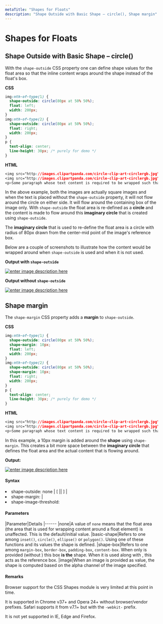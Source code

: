 ```yaml
---
metaTitle: "Shapes for Floats"
description: "Shape Outside with Basic Shape – circle(), Shape margin"
---
```


# Shapes for Floats



## Shape Outside with Basic Shape – circle()


With the `shape-outside` CSS property one can define shape values for the float area so that the inline content wraps around the shape instead of the float's box.

**CSS**

```css
img:nth-of-type(1) {
  shape-outside: circle(80px at 50% 50%);
  float: left;
  width: 200px;
}
img:nth-of-type(2) {
  shape-outside: circle(80px at 50% 50%);
  float: right;
  width: 200px;  
}
p {
  text-align: center;
  line-height: 30px; /* purely for demo */
}

```

**HTML**

```css
<img src="http://images.clipartpanda.com/circle-clip-art-circlergb.jpg">
<img src="http://images.clipartpanda.com/circle-clip-art-circlergb.jpg">
<p>Some paragraph whose text content is required to be wrapped such that it follows the curve of the circle on either side. And then there is some filler text just to make the text long enough. Lorem Ipsum Dolor Sit Amet....</p>

```

In the above example, both the images are actually square images and when the text is placed without the `shape-outside` property, it will not flow around the circle on either side. It will flow around the containing box of the image only. With `shape-outside` the float area is re-defined as a **circle** and the content is made to flow around this **imaginary circle** that is created using `shape-outside`.

The **imaginary circle** that is used to re-define the float area is a circle with radius of 80px drawn from the center-mid point of the image's reference box.

Below are a couple of screenshots to illustrate how the content would be wrapped around when `shape-outside` is used and when it is not used.

**Output with `shape-outside`**

[<img src="http://i.stack.imgur.com/xbFg3m.png" alt="enter image description here" />](http://i.stack.imgur.com/xbFg3m.png)

**Output without `shape-outside`**

[<img src="http://i.stack.imgur.com/umeRym.png" alt="enter image description here" />](http://i.stack.imgur.com/umeRym.png)



## Shape margin


The `shape-margin` CSS property adds a **margin** to `shape-outside`.

**CSS**

```css
img:nth-of-type(1) {
  shape-outside: circle(80px at 50% 50%);
  shape-margin: 10px;
  float: left;
  width: 200px;
}
img:nth-of-type(2) {
  shape-outside: circle(80px at 50% 50%);
  shape-margin: 10px;
  float: right;
  width: 200px;  
}
p {
  text-align: center;
  line-height: 30px; /* purely for demo */
}

```

**HTML**

```css
<img src="http://images.clipartpanda.com/circle-clip-art-circlergb.jpg">
<img src="http://images.clipartpanda.com/circle-clip-art-circlergb.jpg">
<p>Some paragraph whose text content is required to be wrapped such that it follows the curve of the circle on either side. And then there is some filler text just to make the text long enough. Lorem Ipsum Dolor Sit Amet....</p>

```

In this example, a 10px margin is added around the **shape** using `shape-margin`. This creates a bit more space between the **imaginary circle** that defines the float area and the actual content that is flowing around.

**Output:**

[<img src="http://i.stack.imgur.com/GKLvlm.png" alt="enter image description here" />](http://i.stack.imgur.com/GKLvlm.png)



#### Syntax


<li>
shape-outside: none | [ <basic-shape> || <shape-box> ] | <image>
</li>
<li>
shape-margin: <length> | <percentage>
</li>
<li>
shape-image-threshold: <number>
</li>



#### Parameters


|Parameter|Details
|------
|none|A value of `none` means that the float area (the area that is used for wrapping content around a float element) is unaffected. This is the default/initial value.
|basic-shape|Refers to one among `inset()`, `circle()`, `ellipse()` or `polygon()`. Using one of these functions and its values the shape is defined.
|shape-box|Refers to one among `margin-box`, `border-box`, `padding-box`, `content-box`. When only <shape-box> is provided (without <basic-shape>) this box **is the** shape. When it is used along with <basic-shape>, this acts as the reference box.
|image|When an image is provided as value, the shape is computed based on the alpha channel of the image specified.



#### Remarks


Browser support for the CSS Shapes module is very limited at this point in time.

It is supported in Chrome v37+ and Opera 24+ without browser/vendor prefixes. Safari supports it from v7.1+ but with the `-webkit-` prefix.

It is not yet supported in IE, Edge and Firefox.

